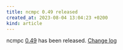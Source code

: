 ```yaml
---
title: ncmpc 0.49 released
created_at: 2023-08-04 13:04:23 +0200
kind: article
---
```


ncmpc [0.49](/download/ncmpc/0/ncmpc-0.49.tar.xz) has been released.
[Change log](https://raw.githubusercontent.com/MusicPlayerDaemon/ncmpc/v0.49/NEWS)
